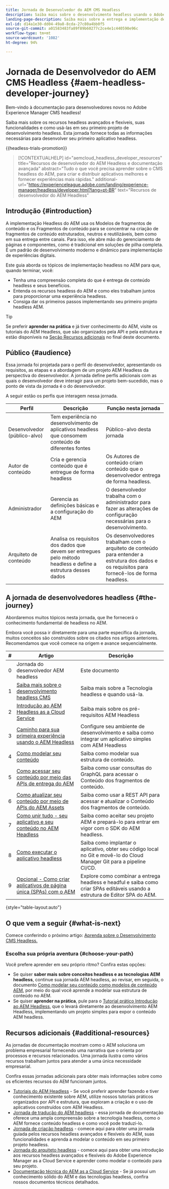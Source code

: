 ```yaml
---
title: Jornada de Desenvolvedor do AEM CMS Headless
description: Saiba mais sobre o desenvolvimento headless usando o Adobe Experience Manager (AEM) como um CMS Headless. Saiba como usar recursos como Modelos de conteúdo, Fragmentos de conteúdo e uma API GraphQL para potencializar a entrega de conteúdo headless.
landing-page-description: Saiba mais sobre a entrega e implementação de conteúdo headless. Saiba mais sobre como desenvolver sua estratégia dentro do seu negócio.
exl-id: d14a1e30-dd04-49a8-8cda-27c80a4bb0f5
source-git-commit: a01583483fa89f89b60277c2ce4e1c440590e96c
workflow-type: tm+mt
source-wordcount: '1082'
ht-degree: 94%

---
```


# Jornada de Desenvolvedor do AEM CMS Headless {#aem-headless-developer-journey}

Bem-vindo à documentação para desenvolvedores novos no Adobe Experience Manager CMS headless!

Saiba mais sobre os recursos headless avançados e flexíveis, suas funcionalidades e como usá-las em seu primeiro projeto de desenvolvimento headless. Esta jornada fornece todas as informações necessárias para desenvolver seu primeiro aplicativo headless.

{{headless-trials-promotion}}

>[!CONTEXTUALHELP]
>id="aemcloud_headless_developer_resources"
>title="Recursos de desenvolvedor do AEM Headless e documentação avançada"
>abstract="Tudo o que você precisa aprender sobre o CMS headless do AEM, para criar e distribuir aplicativos melhores e fornecer experiências mais rápidas."
>additional-url="https://experienceleague.adobe.com/landing/experience-manager/headless/developer.html?lang=pt-BR" text="Recursos de desenvolvedor do AEM Headless"

## Introdução {#introduction}

A implementação Headless do AEM usa os Modelos de fragmentos de conteúdo e os Fragmentos de conteúdo para se concentrar na criação de fragmentos de conteúdo estruturados, neutros e reutilizáveis, bem como em sua entrega entre canais. Para isso, ele abre mão do gerenciamento de páginas e componentes, como é tradicional em soluções de pilha completa. É um padrão de desenvolvimento moderno e dinâmico para implementação de experiências digitais.

Este guia aborda os tópicos de implementação headless no AEM para que, quando terminar, você:

* Tenha uma compreensão completa do que é entrega de conteúdo headless e seus benefícios.
* Entenda os recursos headless do AEM e como eles trabalham juntos para proporcionar uma experiência headless.
* Consiga dar os primeiros passos implementando seu primeiro projeto headless AEM.

>[!TIP]
>
> Se preferir **aprender na prática** e já tiver conhecimento do AEM, visite os tutoriais do AEM Headless, que são organizados pela API e pela estrutura e estão disponíveis na [Seção Recursos adicionais](#additional-resources) no final deste documento.

## Público {#audience}

Essa jornada foi projetada para o perfil do desenvolvedor, apresentando os requisitos, as etapas e a abordagem de um projeto AEM Headless da perspectiva do desenvolvedor. A jornada define perfis adicionais com as quais o desenvolvedor deve interagir para um projeto bem-sucedido, mas o ponto de vista da jornada é o do desenvolvedor.

A seguir estão os perfis que interagem nessa jornada.

| Perfil | Descrição | Função nesta jornada |
|---|---|---|
| Desenvolvedor (público-alvo) | Tem experiência no desenvolvimento de aplicativos headless que consomem conteúdo de diferentes fontes | Público-alvo desta jornada |
| Autor de conteúdo | Cria e gerencia conteúdo que é entregue de forma headless | Os Autores de conteúdo criam conteúdo que o desenvolvedor entrega de forma headless. |
| Administrador | Gerencia as definições básicas e a configuração do AEM | O desenvolvedor trabalha com o administrador para fazer as alterações de configuração necessárias para o desenvolvimento. |
| Arquiteto de conteúdo | Analisa os requisitos dos dados que devem ser entregues pelo método headless e define a estrutura desses dados | Os desenvolvedores trabalham com o arquiteto de conteúdo para entender a estrutura dos dados e os requisitos para fornecê-los de forma headless. |

## A jornada de desenvolvedores headless {#the-journey}

Abordaremos muitos tópicos nesta jornada, que lhe fornecerá o conhecimento fundamental de headless no AEM.

Embora você possa ir diretamente para uma parte específica da jornada, muitos conceitos são construídos sobre os citados nos artigos anteriores. Recomendamos que você comece na origem e avance sequencialmente.

| # | Artigo | Descrição |
|---|---|---|
| 0 | Jornada do desenvolvedor AEM headless | Este documento |
| 1 | [Saiba mais sobre o desenvolvimento headless CMS](learn-about.md) | Saiba mais sobre a Tecnologia headless e quando usá-la. |
| 2 | [Introdução ao AEM Headless as a Cloud Service](getting-started.md) | Saiba mais sobre os pré-requisitos AEM Headless |
| 3 | [Caminho para sua primeira experiência usando o AEM Headless](path-to-first-experience.md) | Configure seu ambiente de desenvolvimento e saiba como integrar um aplicativo simples com AEM Headless |
| 4 | [Como modelar seu conteúdo](model-your-content.md) | Saiba como modelar sua estrutura de conteúdo. |
| 5 | [Como acessar seu conteúdo por meio das APIs de entrega do AEM](access-your-content.md) | Saiba como usar consultas do GraphQL para acessar o Conteúdo dos fragmentos de conteúdo. |
| 6 | [Como atualizar seu conteúdo por meio de APIs do AEM Assets](update-your-content.md) | Saiba como usar a REST API para acessar e atualizar o Conteúdo dos fragmentos de conteúdo. |
| 7 | [Como unir tudo - seu aplicativo e seu conteúdo no AEM Headless](put-it-all-together.md) | Saiba como aceitar seu projeto AEM e prepará-lo para entrar em vigor com o SDK do AEM headless. |
| 8 | [Como executar o aplicativo headless](go-live.md) | Saiba como implantar o aplicativo, obter seu código local no Git e movê-lo do Cloud Manager Git para a pipeline CI/CD. |
| 9 | [Opcional - Como criar aplicativos de página única (SPAs) com o AEM](create-spa.md) | Explore como combinar a entrega headless e headful e saiba como criar SPAs editáveis usando a estrutura de Editor SPA do AEM. |

{style="table-layout:auto"}

## O que vem a seguir {#what-is-next}

Comece conferindo o próximo artigo: [Aprenda sobre o Desenvolvimento CMS Headless.](learn-about.md)

### Escolha sua própria aventura {#choose-your-path}

Você prefere aprender em seu próprio ritmo? Confira estas opções:

* Se quiser **saber mais sobre conceitos headless e as tecnologias AEM headless**, continue sua jornada AEM headless, ao revisar, em seguida, o documento [Como modelar seu conteúdo como modelos de conteúdo AEM](model-your-content.md), por meio do qual você aprende a modelar sua estrutura de conteúdo no AEM.
* Se quiser **aprender na prática**, pule para o [Tutorial prático Introdução ao AEM Headless](https://experienceleague.adobe.com/docs/experience-manager-learn/getting-started-with-aem-headless/graphql/multi-step/overview.html?lang=pt-BR), que o levará diretamente ao desenvolvimento AEM Headless, implementando um projeto simples para expor o conteúdo AEM headless.

## Recursos adicionais {#additional-resources}

As jornadas de documentação mostram como o AEM soluciona um problema empresarial fornecendo uma narrativa que o orienta por processos e recursos relacionados. Uma jornada ilustra como vários recursos trabalham juntos para atender a uma única necessidade empresarial.

Confira essas jornadas adicionais para obter mais informações sobre como os eficientes recursos do AEM funcionam juntos.

* [Tutoriais do AEM Headless](https://experienceleague.adobe.com/docs/experience-manager-learn/getting-started-with-aem-headless/overview.html?lang=pt-BR) - Se você preferir aprender fazendo e tiver conhecimento existente sobre AEM, utilize nossos tutoriais práticos organizados por API e estrutura, que exploram a criação e o uso de aplicativos construídos com AEM Headless.
* [Jornada de tradução do AEM headless](/help/journey-headless/translation/overview.md) - essa jornada de documentação oferece uma ampla compreensão sobre a tecnologia headless, como o AEM fornece conteúdo headless e como você pode traduzi-lo.
* [Jornada de criação headless](/help/journey-headless/author/overview.md) - comece aqui para obter uma jornada guiada pelos recursos headless avançados e flexíveis do AEM, suas funcionalidades e aprenda a modelar o conteúdo em seu primeiro projeto headless.
* [Jornada do arquiteto headless](/help/journey-headless/architect/overview.md) - comece aqui para obter uma introdução aos recursos headless avançados e flexíveis do Adobe Experience Manager as a Cloud Service e aprender como modelar o conteúdo para seu projeto.
* [Documentação técnica do AEM as a Cloud Service](https://experienceleague.adobe.com/docs/experience-manager-cloud-service.html?lang=pt-BR) - Se já possui um conhecimento sólido do AEM e das tecnologias headless, confira nossos documentos técnicos detalhados.
